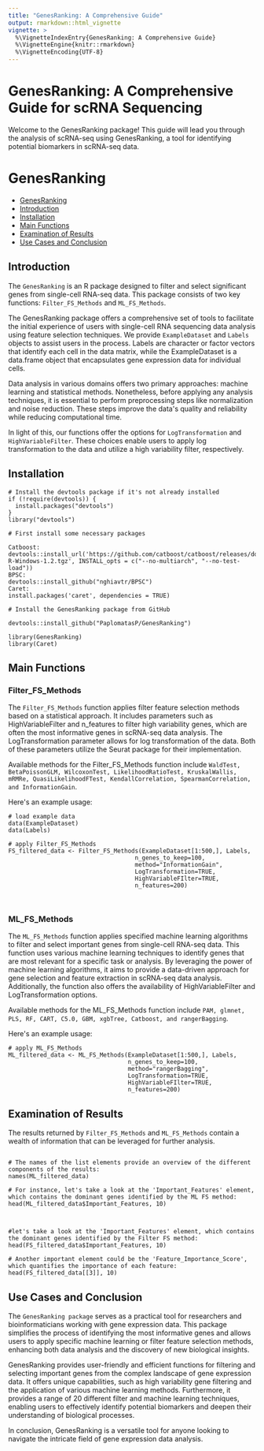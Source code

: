 ```yaml
---
title: "GenesRanking: A Comprehensive Guide"
output: rmarkdown::html_vignette
vignette: >
  %\VignetteIndexEntry{GenesRanking: A Comprehensive Guide}
  %\VignetteEngine{knitr::rmarkdown}
  %\VignetteEncoding{UTF-8}
---
```



# **GenesRanking: A Comprehensive Guide for scRNA Sequencing**
Welcome to the GenesRanking package! This guide will lead you through the analysis of scRNA-seq using GenesRanking, a tool for identifying potential biomarkers in scRNA-seq data.



# GenesRanking

  - [GenesRanking](#GenesRanking)
  - [Introduction](#introduction)
  - [Installation](#installation)
  - [Main Functions](#main-functions)
  - [Examination of Results](#examination-of-results)
  - [Use Cases and Conclusion](#use-cases-and-conclusion)



## Introduction
 
The `GenesRanking` is an R package designed to filter and select significant genes from single-cell RNA-seq data. This package consists of two key functions: `Filter_FS_Methods` and `ML_FS_Methods`.

The GenesRanking package offers a comprehensive set of tools to facilitate the initial experience of users with single-cell RNA sequencing data analysis using feature selection techniques. We provide `ExampleDataset` and `Labels` objects to assist users in the process. Labels are character or factor vectors that identify each cell in the data matrix, while the ExampleDataset is a data.frame object that encapsulates gene expression data for individual cells.

Data analysis in various domains offers two primary approaches: machine learning and statistical methods. Nonetheless, before applying any analysis techniques, it is essential to perform preprocessing steps like normalization and noise reduction. These steps improve the data's quality and reliability while reducing computational time.

In light of this, our functions offer the options for `LogTransformation` and `HighVariableFilter`. These choices enable users to apply log transformation to the data and utilize a high variability filter, respectively.

## Installation
```
# Install the devtools package if it's not already installed
if (!require(devtools)) {
  install.packages("devtools")
}
library("devtools")

# First install some necessary packages

Catboost:
devtools::install_url('https://github.com/catboost/catboost/releases/download/v1.2/catboost-R-Windows-1.2.tgz', INSTALL_opts = c("--no-multiarch", "--no-test-load"))
BPSC:
devtools::install_github("nghiavtr/BPSC")
Caret:
install.packages('caret', dependencies = TRUE)

# Install the GenesRanking package from GitHub

devtools::install_github("PaplomatasP/GenesRanking")

library(GenesRanking)
library(Caret)
```



## Main Functions

### Filter_FS_Methods

The `Filter_FS_Methods` function applies filter feature selection methods based on a statistical approach. It includes parameters such as HighVariableFilter and n_features to filter high variability genes, which are often the most informative genes in scRNA-seq data analysis. The LogTransformation parameter allows for log transformation of the data. Both of these parameters utilize the Seurat package for their implementation.

Available methods for the Filter_FS_Methods function include `WaldTest, BetaPoissonGLM, WilcoxonTest, LikelihoodRatioTest, KruskalWallis, mRMRe, QuasiLikelihoodFTest, KendallCorrelation, SpearmanCorrelation, and InformationGain`.


Here's an example usage:


```{r Filter_FS_Methods, warning=FALSE, message=FALSE}
# load example data
data(ExampleDataset)
data(Labels)

# apply Filter_FS_Methods
FS_filtered_data <- Filter_FS_Methods(ExampleDataset[1:500,], Labels, 
                                    n_genes_to_keep=100, 
                                    method="InformationGain",
                                    LogTransformation=TRUE,
                                    HighVariableFIlter=TRUE,
                                    n_features=200)



```
### ML_FS_Methods

The `ML_FS_Methods` function applies specified machine learning algorithms to filter and select important genes from single-cell RNA-seq data. This function uses various machine learning techniques to identify genes that are most relevant for a specific task or analysis. By leveraging the power of machine learning algorithms, it aims to provide a data-driven approach for gene selection and feature extraction in scRNA-seq data analysis. Additionally, the function also offers the availability of HighVariableFilter and LogTransformation options.

Available methods for the ML_FS_Methods function include `PAM, glmnet, PLS, RF, CART, C5.0, GBM, xgbTree, Catboost, and rangerBagging`.

Here's an example usage:

```{r ML_FS_Methods, warning=FALSE, message=FALSE}
# apply ML_FS_Methods
ML_filtered_data <- ML_FS_Methods(ExampleDataset[1:500,], Labels, 
                                  n_genes_to_keep=100, 
                                  method="rangerBagging",
                                  LogTransformation=TRUE,
                                  HighVariableFIlter=TRUE,
                                  n_features=200)

```

## Examination of Results

The results returned by `Filter_FS_Methods` and `ML_FS_Methods` contain a wealth of information that can be leveraged for further analysis. 

```{r Examine Results}

# The names of the list elements provide an overview of the different components of the results:
names(ML_filtered_data)

# For instance, let's take a look at the 'Important_Features' element, which contains the dominant genes identified by the ML FS method:
head(ML_filtered_data$Important_Features, 10)



#let's take a look at the 'Important_Features' element, which contains the dominant genes identified by the Filter FS method:
head(FS_filtered_data$Important_Features, 10)

# Another important element could be the 'Feature_Importance_Score', which quantifies the importance of each feature:
head(FS_filtered_data[[3]], 10)
```




## Use Cases and Conclusion

The `GenesRanking package` serves as a practical tool for researchers and bioinformaticians working with gene expression data. This package simplifies the process of identifying the most informative genes and allows users to apply specific machine learning or filter feature selection methods, enhancing both data analysis and the discovery of new biological insights.

GenesRanking provides user-friendly and efficient functions for filtering and selecting important genes from the complex landscape of gene expression data. It offers unique capabilities, such as high variability gene filtering and the application of various machine learning methods. Furthermore, it provides a range of 20 different filter and machine learning techniques, enabling users to effectively identify potential biomarkers and deepen their understanding of biological processes.

In conclusion, GenesRanking is a versatile tool for anyone looking to navigate the intricate field of gene expression data analysis.
